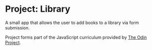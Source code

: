 # Project: Library

A small app that allows the user to add books to a library via form submission.

Project forms part of the JavaScript curriculum provided by [The Odin Project](https://www.theodinproject.com/).

